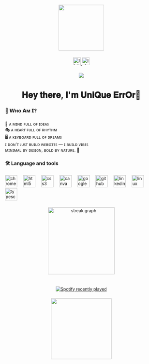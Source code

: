 <br clear="both">

<div align="center">
  <img height="150" src="https://ugc.production.linktr.ee/91484763-2051-4da1-8bf6-9e9060a7af45_New-file-ezgif.com-crop.gif?io=true&size=avatar"  />
</div>

###

<div align="center">
  <a href="https://linktr.ee/unique__error" target="_blank">
    <img src="https://img.shields.io/static/v1?message=Linktree&logo=linktree&label=&color=1de9b6&logoColor=white&labelColor=&style=for-the-badge" height="25" alt="linktree logo"  />
  </a>
  <a href="https://t.me/UniQueErrOr" target="_blank">
    <img src="https://img.shields.io/static/v1?message=Telegram&logo=telegram&label=&color=2CA5E0&logoColor=white&labelColor=&style=for-the-badge" height="25" alt="telegram logo"  />
  </a>
</div>

###

<div align="center">
  <img src="https://visitor-badge.laobi.icu/badge?page_id=unique-error.unique-error&"  />
</div>

###

<h1 align="center">𝐇𝐞𝐲 𝐭𝐡𝐞𝐫𝐞, 𝐈'𝐦 𝐔𝐧𝐢𝐐𝐮𝐞 𝐄𝐫𝐫𝐎𝐫👋</h1>

###

<h3 align="left">🧠 𝗪ʜᴏ 𝗔ᴍ 𝗜?</h3>

###

<p align="left">🧠 ᴀ ᴍɪɴᴅ ꜰᴜʟʟ ᴏꜰ ɪᴅᴇᴀꜱ<br>🎭 ᴀ ʜᴇᴀʀᴛ ꜰᴜʟʟ ᴏꜰ ʀʜʏᴛʜᴍ<br>🖥️ ᴀ ᴋᴇʏʙᴏᴀʀᴅ ꜰᴜʟʟ ᴏꜰ ᴅʀᴇᴀᴍꜱ<br>ɪ ᴅᴏɴ’ᴛ ᴊᴜꜱᴛ ʙᴜɪʟᴅ ᴡᴇʙꜱɪᴛᴇꜱ — ɪ ʙᴜɪʟᴅ ᴠɪʙᴇꜱ<br>ᴍɪɴɪᴍᴀʟ ʙʏ ᴅᴇꜱɪɢɴ, ʙᴏʟᴅ ʙʏ ɴᴀᴛᴜʀᴇ. 🎯</p>

###

<h3 align="left">🛠 Language and tools</h3>

###

<div align="left">
  <img src="https://cdn.jsdelivr.net/gh/devicons/devicon/icons/chrome/chrome-original.svg" height="40" alt="chrome logo"  />
  <img width="12" />
  <img src="https://cdn.jsdelivr.net/gh/devicons/devicon/icons/html5/html5-original.svg" height="40" alt="html5 logo"  />
  <img width="12" />
  <img src="https://cdn.jsdelivr.net/gh/devicons/devicon/icons/css3/css3-original.svg" height="40" alt="css3 logo"  />
  <img width="12" />
  <img src="https://cdn.jsdelivr.net/gh/devicons/devicon/icons/canva/canva-original.svg" height="40" alt="canva logo"  />
  <img width="12" />
  <img src="https://cdn.jsdelivr.net/gh/devicons/devicon/icons/google/google-original.svg" height="40" alt="google logo"  />
  <img width="12" />
  <img src="https://cdn.jsdelivr.net/gh/devicons/devicon/icons/github/github-original.svg" height="40" alt="github logo"  />
  <img width="12" />
  <img src="https://cdn.jsdelivr.net/gh/devicons/devicon/icons/linkedin/linkedin-original.svg" height="40" alt="linkedin logo"  />
  <img width="12" />
  <img src="https://cdn.jsdelivr.net/gh/devicons/devicon/icons/linux/linux-original.svg" height="40" alt="linux logo"  />
  <img width="12" />
  <img src="https://cdn.jsdelivr.net/gh/devicons/devicon/icons/typescript/typescript-original.svg" height="40" alt="typescript logo"  />
</div>

###

<div align="center">
  <img src="https://streak-stats.demolab.com?user=unique-error&locale=en&mode=daily&theme=dark&hide_border=false&border_radius=5&order=3" height="220" alt="streak graph"  />
</div>

###

<br clear="both">

<div align="center">
  <a href="https://open.spotify.com/user/31vyk5eyp6mxwosr3wvf2oyxv44u">
    <img src="https://spotify-recently-played-readme.vercel.app/api?user=31vyk5eyp6mxwosr3wvf2oyxv44u&count=1&unique=true" alt="Spotify recently played"  />
  </a>
</div>

###

<div align="center">
  <img height="200" src="https://camo.githubusercontent.com/4d9f5ecceb711eec6e2018f38a5677dc657c9738d4a65ba3b928c41c0a45b439/68747470733a2f2f6d69726f2e6d656469756d2e636f6d2f6d61782f313336302f302a37513379765349765f7430696f4a2d5a2e676966"  />
</div>

###
